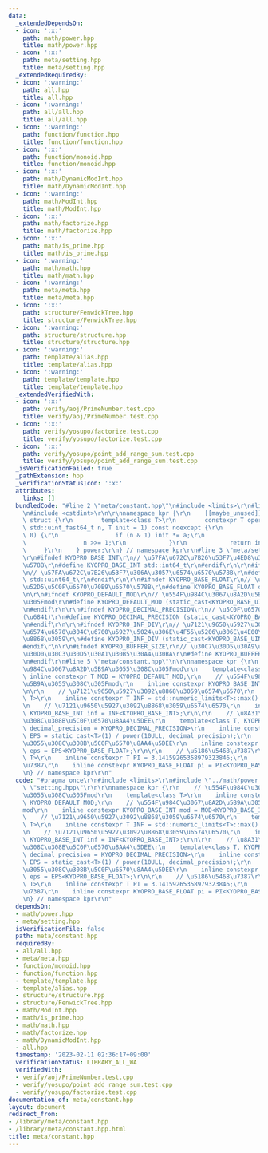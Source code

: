 ```yaml
---
data:
  _extendedDependsOn:
  - icon: ':x:'
    path: math/power.hpp
    title: math/power.hpp
  - icon: ':x:'
    path: meta/setting.hpp
    title: meta/setting.hpp
  _extendedRequiredBy:
  - icon: ':warning:'
    path: all.hpp
    title: all.hpp
  - icon: ':warning:'
    path: all/all.hpp
    title: all/all.hpp
  - icon: ':warning:'
    path: function/function.hpp
    title: function/function.hpp
  - icon: ':x:'
    path: function/monoid.hpp
    title: function/monoid.hpp
  - icon: ':x:'
    path: math/DynamicModInt.hpp
    title: math/DynamicModInt.hpp
  - icon: ':warning:'
    path: math/ModInt.hpp
    title: math/ModInt.hpp
  - icon: ':x:'
    path: math/factorize.hpp
    title: math/factorize.hpp
  - icon: ':x:'
    path: math/is_prime.hpp
    title: math/is_prime.hpp
  - icon: ':warning:'
    path: math/math.hpp
    title: math/math.hpp
  - icon: ':warning:'
    path: meta/meta.hpp
    title: meta/meta.hpp
  - icon: ':x:'
    path: structure/FenwickTree.hpp
    title: structure/FenwickTree.hpp
  - icon: ':warning:'
    path: structure/structure.hpp
    title: structure/structure.hpp
  - icon: ':warning:'
    path: template/alias.hpp
    title: template/alias.hpp
  - icon: ':warning:'
    path: template/template.hpp
    title: template/template.hpp
  _extendedVerifiedWith:
  - icon: ':x:'
    path: verify/aoj/PrimeNumber.test.cpp
    title: verify/aoj/PrimeNumber.test.cpp
  - icon: ':x:'
    path: verify/yosupo/factorize.test.cpp
    title: verify/yosupo/factorize.test.cpp
  - icon: ':x:'
    path: verify/yosupo/point_add_range_sum.test.cpp
    title: verify/yosupo/point_add_range_sum.test.cpp
  _isVerificationFailed: true
  _pathExtension: hpp
  _verificationStatusIcon: ':x:'
  attributes:
    links: []
  bundledCode: "#line 2 \"meta/constant.hpp\"\n#include <limits>\r\n#line 2 \"math/power.hpp\"\
    \n#include <cstdint>\r\n\r\nnamespace kpr {\r\n    [[maybe_unused]] inline constexpr\
    \ struct {\r\n        template<class T>\r\n        constexpr T operator ()(T a,\
    \ std::uint_fast64_t n, T init = 1) const noexcept {\r\n            while (n >\
    \ 0) {\r\n                if (n & 1) init *= a;\r\n                a *= a;\r\n\
    \                n >>= 1;\r\n            }\r\n            return init;\r\n   \
    \     }\r\n    } power;\r\n} // namespace kpr\r\n#line 3 \"meta/setting.hpp\"\n\
    \r\n#ifndef KYOPRO_BASE_INT\r\n// \u57FA\u672C\u7B26\u53F7\u4ED8\u304D\u6574\u6570\
    \u578B\r\n#define KYOPRO_BASE_INT std::int64_t\r\n#endif\r\n\r\n#ifndef KYOPRO_BASE_UINT\r\
    \n// \u57FA\u672C\u7B26\u53F7\u306A\u3057\u6574\u6570\u578B\r\n#define KYOPRO_BASE_UINT\
    \ std::uint64_t\r\n#endif\r\n\r\n#ifndef KYOPRO_BASE_FLOAT\r\n// \u57FA\u672C\u6D6E\
    \u52D5\u5C0F\u6570\u70B9\u6570\u578B\r\n#define KYOPRO_BASE_FLOAT double\r\n#endif\r\
    \n\r\n#ifndef KYOPRO_DEFAULT_MOD\r\n// \u554F\u984C\u3067\u8A2D\u5B9A\u3055\u308C\
    \u305Fmod\r\n#define KYOPRO_DEFAULT_MOD (static_cast<KYOPRO_BASE_UINT>(998244353))\r\
    \n#endif\r\n\r\n#ifndef KYOPRO_DECIMAL_PRECISION\r\n// \u5C0F\u6570\u7CBE\u5EA6\
    (\u6841)\r\n#define KYOPRO_DECIMAL_PRECISION (static_cast<KYOPRO_BASE_UINT>(12))\r\
    \n#endif\r\n\r\n#ifndef KYOPRO_INF_DIV\r\n// \u7121\u9650\u5927\u3092\u8868\u3059\
    \u6574\u6570\u304C\u6700\u5927\u5024\u306E\u4F55\u5206\u306E\u4E00\u304B\u3092\
    \u8868\u3059\r\n#define KYOPRO_INF_DIV (static_cast<KYOPRO_BASE_UINT>(3))\r\n\
    #endif\r\n\r\n#ifndef KYOPRO_BUFFER_SIZE\r\n// \u30C7\u30D5\u30A9\u30EB\u30C8\u306E\
    \u30D0\u30C3\u30D5\u30A1\u30B5\u30A4\u30BA\r\n#define KYOPRO_BUFFER_SIZE (static_cast<KYOPRO_BASE_UINT>(2048))\r\
    \n#endif\r\n#line 5 \"meta/constant.hpp\"\n\r\nnamespace kpr {\r\n    // \u554F\
    \u984C\u3067\u8A2D\u5B9A\u3055\u308C\u305Fmod\r\n    template<class T>\r\n   \
    \ inline constexpr T MOD = KYOPRO_DEFAULT_MOD;\r\n    // \u554F\u984C\u3067\u8A2D\
    \u5B9A\u3055\u308C\u305Fmod\r\n    inline constexpr KYOPRO_BASE_INT mod = MOD<KYOPRO_BASE_INT>;\r\
    \n\r\n    // \u7121\u9650\u5927\u3092\u8868\u3059\u6574\u6570\r\n    template<class\
    \ T>\r\n    inline constexpr T INF = std::numeric_limits<T>::max() / KYOPRO_INF_DIV;\r\
    \n    // \u7121\u9650\u5927\u3092\u8868\u3059\u6574\u6570\r\n    inline constexpr\
    \ KYOPRO_BASE_INT inf = INF<KYOPRO_BASE_INT>;\r\n\r\n    // \u8A31\u5BB9\u3055\
    \u308C\u308B\u5C0F\u6570\u8AA4\u5DEE\r\n    template<class T, KYOPRO_BASE_UINT\
    \ decimal_precision = KYOPRO_DECIMAL_PRECISION>\r\n    inline constexpr KYOPRO_BASE_FLOAT\
    \ EPS = static_cast<T>(1) / power(10ULL, decimal_precision);\r\n    // \u8A31\u5BB9\
    \u3055\u308C\u308B\u5C0F\u6570\u8AA4\u5DEE\r\n    inline constexpr KYOPRO_BASE_FLOAT\
    \ eps = EPS<KYOPRO_BASE_FLOAT>;\r\n\r\n    // \u5186\u5468\u7387\r\n    template<class\
    \ T>\r\n    inline constexpr T PI = 3.14159265358979323846;\r\n    // \u5186\u5468\
    \u7387\r\n    inline constexpr KYOPRO_BASE_FLOAT pi = PI<KYOPRO_BASE_FLOAT>;\r\
    \n} // namespace kpr\r\n"
  code: "#pragma once\r\n#include <limits>\r\n#include \"../math/power.hpp\"\r\n#include\
    \ \"setting.hpp\"\r\n\r\nnamespace kpr {\r\n    // \u554F\u984C\u3067\u8A2D\u5B9A\
    \u3055\u308C\u305Fmod\r\n    template<class T>\r\n    inline constexpr T MOD =\
    \ KYOPRO_DEFAULT_MOD;\r\n    // \u554F\u984C\u3067\u8A2D\u5B9A\u3055\u308C\u305F\
    mod\r\n    inline constexpr KYOPRO_BASE_INT mod = MOD<KYOPRO_BASE_INT>;\r\n\r\n\
    \    // \u7121\u9650\u5927\u3092\u8868\u3059\u6574\u6570\r\n    template<class\
    \ T>\r\n    inline constexpr T INF = std::numeric_limits<T>::max() / KYOPRO_INF_DIV;\r\
    \n    // \u7121\u9650\u5927\u3092\u8868\u3059\u6574\u6570\r\n    inline constexpr\
    \ KYOPRO_BASE_INT inf = INF<KYOPRO_BASE_INT>;\r\n\r\n    // \u8A31\u5BB9\u3055\
    \u308C\u308B\u5C0F\u6570\u8AA4\u5DEE\r\n    template<class T, KYOPRO_BASE_UINT\
    \ decimal_precision = KYOPRO_DECIMAL_PRECISION>\r\n    inline constexpr KYOPRO_BASE_FLOAT\
    \ EPS = static_cast<T>(1) / power(10ULL, decimal_precision);\r\n    // \u8A31\u5BB9\
    \u3055\u308C\u308B\u5C0F\u6570\u8AA4\u5DEE\r\n    inline constexpr KYOPRO_BASE_FLOAT\
    \ eps = EPS<KYOPRO_BASE_FLOAT>;\r\n\r\n    // \u5186\u5468\u7387\r\n    template<class\
    \ T>\r\n    inline constexpr T PI = 3.14159265358979323846;\r\n    // \u5186\u5468\
    \u7387\r\n    inline constexpr KYOPRO_BASE_FLOAT pi = PI<KYOPRO_BASE_FLOAT>;\r\
    \n} // namespace kpr\r\n"
  dependsOn:
  - math/power.hpp
  - meta/setting.hpp
  isVerificationFile: false
  path: meta/constant.hpp
  requiredBy:
  - all/all.hpp
  - meta/meta.hpp
  - function/monoid.hpp
  - function/function.hpp
  - template/template.hpp
  - template/alias.hpp
  - structure/structure.hpp
  - structure/FenwickTree.hpp
  - math/ModInt.hpp
  - math/is_prime.hpp
  - math/math.hpp
  - math/factorize.hpp
  - math/DynamicModInt.hpp
  - all.hpp
  timestamp: '2023-02-11 02:36:17+09:00'
  verificationStatus: LIBRARY_ALL_WA
  verifiedWith:
  - verify/aoj/PrimeNumber.test.cpp
  - verify/yosupo/point_add_range_sum.test.cpp
  - verify/yosupo/factorize.test.cpp
documentation_of: meta/constant.hpp
layout: document
redirect_from:
- /library/meta/constant.hpp
- /library/meta/constant.hpp.html
title: meta/constant.hpp
---
```


